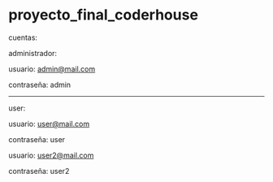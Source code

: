 # proyecto_final_coderhouse

cuentas:

administrador:

usuario: admin@mail.com

contraseña: admin
__________________
user:

usuario: user@mail.com

contraseña: user



usuario: user2@mail.com

contraseña: user2

